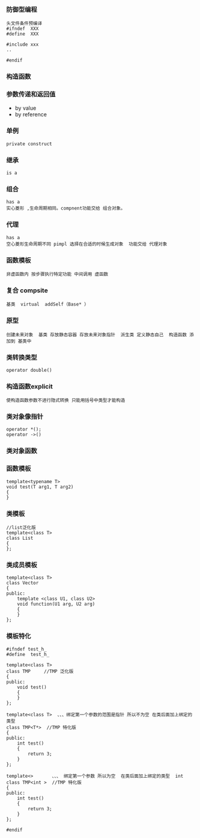### 防御型编程
```angular2
头文件条件预编译
#ifndef  XXX
#define  XXX 

#include xxx
..

#endif
```

### 构造函数
### 参数传递和返回值
   * by value    
   * by reference  
### 单例
    private construct 
### 继承
    is a
### 组合 
    has a
    实心菱形 ,生命周期相同。compnent功能交给 组合对象。
### 代理
    has a
    空心菱形生命周期不同 pimpl 选择在合适的时候生成对象  功能交给 代理对象
### 函数模板
    非虚函数内 按步骤执行特定功能 中间调用 虚函数
### 复合 compsite
    基类  virtual  addSelf（Base* ）
### 原型 
    创建未来对象  基类 存放静态容器 存放未来对象指针  派生类 定义静态自己  构造函数 添加到 基类中
### 类转换类型
    operator double()
### 构造函数explicit
    使构造函数参数不进行隐式转换 只能用括号中类型才能构造
### 类对象像指针
    operator *();
    operator ->()
### 类对象函数
### 函数模板
```angular2
template<typename T>
void test(T arg1, T arg2)
{
}
```
### 类模板
```angular2
//list泛化版
template<class T>
class List
{
};
```
### 类成员模板
```angular2
template<class T>
class Vector
{
public:
    template <class U1, class U2>
    void function(U1 arg, U2 arg)
    {
    }
};
```
### 模板特化
```angular2
#ifndef test_h_
#define  test_h_

template<class T>
class TMP     //TMP 泛化版
{
public:
	void test()
	{
	}
};

template<class T>  、、、绑定第一个参数的范围是指针 所以不为空 在类后面加上绑定的类型
class TMP<T*>  //TMP 特化版
{
public:
	int test()
	{
		return 3;	
	}
};

template<>       、、、 绑定第一个参数 所以为空  在类后面加上绑定的类型  int 
class TMP<int >  //TMP 特化版
{
public:
	int test()
	{
		return 3;	
	}
};

#endif
```
